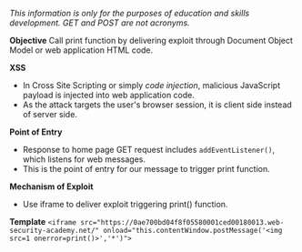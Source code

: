 *This information is only for the purposes of education and skills development. GET and POST are not acronyms.*

**Objective**
Call print function by delivering exploit through Document Object Model or web application HTML code.

**XSS**
- In Cross Site Scripting or simply *code injection*, malicious JavaScript payload is injected into web application code. 
- As the attack targets the user's browser session, it is client side instead of server side.

**Point of Entry**
- Response to home page GET request includes `addEventListener()`, which listens for web messages. 
- This is the point of entry for our message to trigger print function.

**Mechanism of Exploit** 
- Use iframe to deliver exploit triggering print() function.

**Template**
`<iframe src="https://0ae700bd04f8f05580001ced00180013.web-security-academy.net/" onload="this.contentWindow.postMessage('<img src=1 onerror=print()>','*')">`



